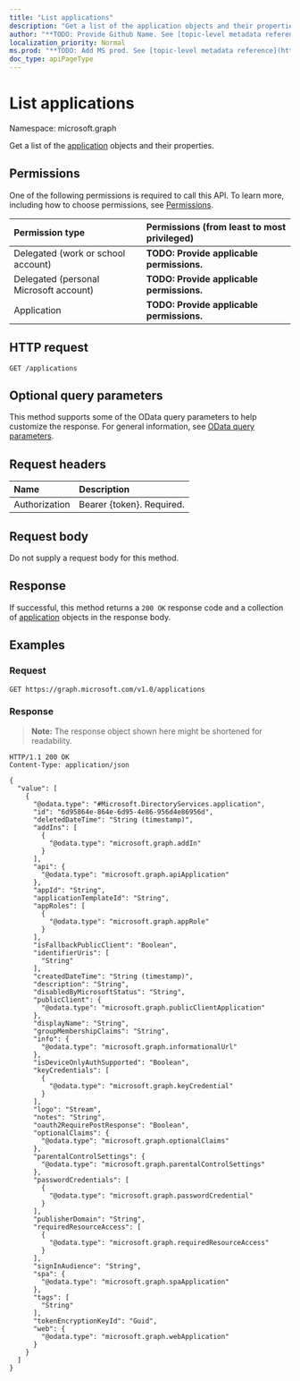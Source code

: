 ```yaml
---
title: "List applications"
description: "Get a list of the application objects and their properties."
author: "**TODO: Provide Github Name. See [topic-level metadata reference](https://msgo.azurewebsites.net/add/document/guidelines/metadata.html#topic-level-metadata)**"
localization_priority: Normal
ms.prod: "**TODO: Add MS prod. See [topic-level metadata reference](https://msgo.azurewebsites.net/add/document/guidelines/metadata.html#topic-level-metadata)**"
doc_type: apiPageType
---
```


# List applications
Namespace: microsoft.graph



Get a list of the [application](../resources/application.md) objects and their properties.

## Permissions
One of the following permissions is required to call this API. To learn more, including how to choose permissions, see [Permissions](/graph/permissions-reference).

|Permission type|Permissions (from least to most privileged)|
|:---|:---|
|Delegated (work or school account)|**TODO: Provide applicable permissions.**|
|Delegated (personal Microsoft account)|**TODO: Provide applicable permissions.**|
|Application|**TODO: Provide applicable permissions.**|

## HTTP request

<!-- {
  "blockType": "ignored"
}
-->
``` http
GET /applications
```

## Optional query parameters
This method supports some of the OData query parameters to help customize the response. For general information, see [OData query parameters](/graph/query-parameters).

## Request headers
|Name|Description|
|:---|:---|
|Authorization|Bearer {token}. Required.|

## Request body
Do not supply a request body for this method.

## Response

If successful, this method returns a `200 OK` response code and a collection of [application](../resources/application.md) objects in the response body.

## Examples

### Request
<!-- {
  "blockType": "request",
  "name": "list_application"
}
-->
``` http
GET https://graph.microsoft.com/v1.0/applications
```


### Response
>**Note:** The response object shown here might be shortened for readability.
<!-- {
  "blockType": "response",
  "truncated": true,
  "@odata.type": "Collection(Microsoft.DirectoryServices.application)"
}
-->
``` http
HTTP/1.1 200 OK
Content-Type: application/json

{
  "value": [
    {
      "@odata.type": "#Microsoft.DirectoryServices.application",
      "id": "6d95864e-864e-6d95-4e86-956d4e86956d",
      "deletedDateTime": "String (timestamp)",
      "addIns": [
        {
          "@odata.type": "microsoft.graph.addIn"
        }
      ],
      "api": {
        "@odata.type": "microsoft.graph.apiApplication"
      },
      "appId": "String",
      "applicationTemplateId": "String",
      "appRoles": [
        {
          "@odata.type": "microsoft.graph.appRole"
        }
      ],
      "isFallbackPublicClient": "Boolean",
      "identifierUris": [
        "String"
      ],
      "createdDateTime": "String (timestamp)",
      "description": "String",
      "disabledByMicrosoftStatus": "String",
      "publicClient": {
        "@odata.type": "microsoft.graph.publicClientApplication"
      },
      "displayName": "String",
      "groupMembershipClaims": "String",
      "info": {
        "@odata.type": "microsoft.graph.informationalUrl"
      },
      "isDeviceOnlyAuthSupported": "Boolean",
      "keyCredentials": [
        {
          "@odata.type": "microsoft.graph.keyCredential"
        }
      ],
      "logo": "Stream",
      "notes": "String",
      "oauth2RequirePostResponse": "Boolean",
      "optionalClaims": {
        "@odata.type": "microsoft.graph.optionalClaims"
      },
      "parentalControlSettings": {
        "@odata.type": "microsoft.graph.parentalControlSettings"
      },
      "passwordCredentials": [
        {
          "@odata.type": "microsoft.graph.passwordCredential"
        }
      ],
      "publisherDomain": "String",
      "requiredResourceAccess": [
        {
          "@odata.type": "microsoft.graph.requiredResourceAccess"
        }
      ],
      "signInAudience": "String",
      "spa": {
        "@odata.type": "microsoft.graph.spaApplication"
      },
      "tags": [
        "String"
      ],
      "tokenEncryptionKeyId": "Guid",
      "web": {
        "@odata.type": "microsoft.graph.webApplication"
      }
    }
  ]
}
```

